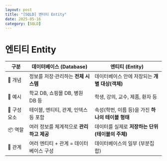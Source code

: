 ```yaml
---
layout: post
title: "[SQLD] 엔터티 Entity"
date: 2025-05-16
category: [SQLD]
---
```


# 엔티티 Entity

| 구분         | 데이터베이스 (Database)                  | 엔티티 (Entity)                                   |
| ------------ | ---------------------------------------- | ------------------------------------------------- |
| 🧠 개념      | 정보를 저장·관리하는 **전체 시스템**     | 데이터베이스 안에 저장되는 **개별 대상(객체)**    |
| 🏢 예시      | 학교 DB, 쇼핑몰 DB, 병원 DB 등           | 학생, 강의, 교수, 제품, 환자 등                   |
| 🔧 구성 요소 | 테이블, 엔티티, 관계, 인덱스 등 포함     | 속성(학번, 이름 등)을 가진 **하나의 테이블 형태** |
| 📦 역할      | 여러 정보를 체계적으로 **관리하고 제공** | 데이터를 실제로 **저장하는 단위(테이블의 주체)**  |
| 🔁 관계      | 여러 엔티티 + 관계 = 데이터베이스 구성   | 데이터베이스의 일부 (부분집합)                    |

